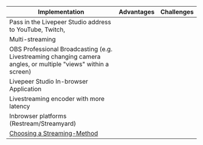 



| Implementation |Advantages  |Challenges   |
| ------------ | ------------ | ------------ |
| Pass in the Livepeer Studio address to YouTube, Twitch, |   |   |
|  Multi-streaming |   |   |
|  OBS Professional Broadcasting (e.g. Livestreaming changing camera angles, or multiple "views" within a screen) |   |   |
|  Livepeer Studio In-browser Application |   |   |
|  Livestreaming encoder with more latency |   |   |
|  Inbrowser platforms (Restream/Streamyard) |   |   |
|  [Choosing a Streaming-Method](https://www.notion.so/livepeer/) |   |   |
